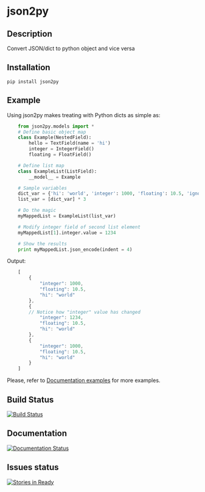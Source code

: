 # json2py

## Description
Convert JSON/dict to python object and vice versa

## Installation
```
pip install json2py
```

## Example
Using json2py makes treating with Python dicts as simple as:
```python
    from json2py.models import *
    # Define basic object map
    class Example(NestedField):
        hello = TextField(name = 'hi')
        integer = IntegerField()
        floating = FloatField()

    # Define list map
    class ExampleList(ListField):
        __model__ = Example

    # Sample variables
    dict_var = {'hi': 'world', 'integer': 1000, 'floating': 10.5, 'ignored': "you won't see me"}
    list_var = [dict_var] * 3

    # Do the magic
    myMappedList = ExampleList(list_var)

    # Modify integer field of second list element
    myMappedList[1].integer.value = 1234

    # Show the results
    print myMappedList.json_encode(indent = 4)
```

Output:
```javascript
    [
        {
            "integer": 1000,
            "floating": 10.5,
            "hi": "world"
        },
        {
        // Notice how "integer" value has changed
            "integer": 1234,
            "floating": 10.5,
            "hi": "world"
        },
        {
            "integer": 1000,
            "floating": 10.5,
            "hi": "world"
        }
    ]
```

Please, refer to [Documentation examples](http://json2py.readthedocs.org/en/latest/examples.html) for more examples.

## Build Status
[![Build Status](https://travis-ci.org/Wiston999/json2py.svg?branch=master)](https://travis-ci.org/Wiston999/json2py)

## Documentation
[![Documentation Status](https://readthedocs.org/projects/json2py/badge/?version=latest)](http://json2py.readthedocs.org/en/latest/?badge=latest)

## Issues status
[![Stories in Ready](https://badge.waffle.io/Wiston999/json2py.png?label=ready&title=Ready)](https://waffle.io/Wiston999/json2py)

